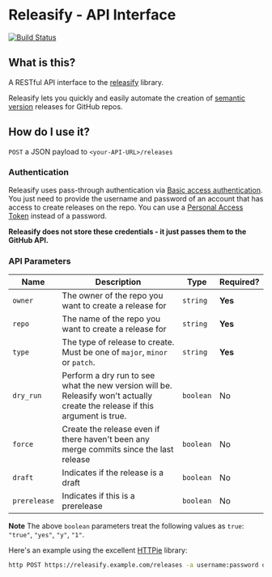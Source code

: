 # Releasify - API Interface

[![Build Status](https://travis-ci.org/steven-mercatante/releasify-web.svg?branch=master)](https://travis-ci.org/steven-mercatante/releasify-web)

## What is this?
A RESTful API interface to the [releasify](https://github.com/steven-mercatante/releasify) library.

Releasify lets you quickly and easily automate the creation of [semantic version](https://semver.org/) releases for GitHub repos.

## How do I use it?
`POST` a JSON payload to `<your-API-URL>/releases`

### Authentication
Releasify uses pass-through authentication via [Basic access authentication](https://en.wikipedia.org/wiki/Basic_access_authentication). You just need to provide the username and password of an account that has access to create releases on the repo. You can use a [Personal Access Token](https://help.github.com/articles/creating-a-personal-access-token-for-the-command-line/) instead of a password.

**Releasify does not store these credentials - it just passes them to the GitHub API.**

### API Parameters
| Name | Description | Type | Required? |
| --- | --- | --- | --- |
| `owner` | The owner of the repo you want to create a release for | `string` | **Yes** |
| `repo` | The name of the repo you want to create a release for | `string` | **Yes** |
| `type` | The type of release to create. Must be one of `major`, `minor` or `patch`. | `string` | **Yes**
| `dry_run` | Perform a dry run to see what the new version will be. Releasify won't actually create the release if this argument is true. | `boolean` | No
| `force` | Create the release even if there haven't been any merge commits since the last release | `boolean` | No
| `draft` | Indicates if the release is a draft | `boolean` | No
| `prerelease` | Indicates if this is a prerelease | `boolean` | No

**Note** The above `boolean` parameters treat the following values as `true`: `"true"`, `"yes"`, `"y"`, `"1"`.

Here's an example using the excellent [HTTPie](https://httpie.org/) library:
```bash
http POST https://releasify.example.com/releases -a username:password owner=steven-mercatante repo=some-repo type=minor dry_run=y
```
